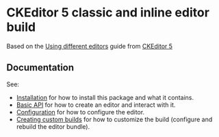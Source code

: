 CKEditor 5 classic and inline editor build
========================================

Based on the [Using different editors](https://ckeditor.com/docs/ckeditor5/latest/builds/guides/integration/advanced-setup.html#scenario-3-using-two-different-editors) guide from [CKEditor 5](https://ckeditor.com/docs/ckeditor5/latest/index.html)

## Documentation

See:

* [Installation](https://ckeditor.com/docs/ckeditor5/latest/builds/guides/integration/installation.html) for how to install this package and what it contains.
* [Basic API](https://ckeditor.com/docs/ckeditor5/latest/builds/guides/integration/basic-api.html) for how to create an editor and interact with it.
* [Configuration](https://ckeditor.com/docs/ckeditor5/latest/builds/guides/integration/configuration.html) for how to configure the editor.
* [Creating custom builds](https://ckeditor.com/docs/ckeditor5/latest/builds/guides/development/custom-builds.html) for how to customize the build (configure and rebuild the editor bundle).

